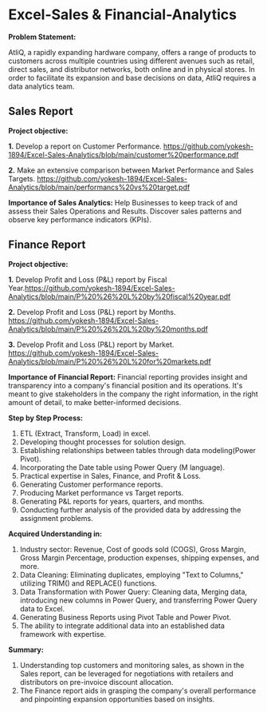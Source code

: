 # Excel-Sales & Financial-Analytics

**Problem Statement:**

AtliQ, a rapidly expanding hardware company, offers a range of products to customers across multiple countries using different avenues such as retail, direct sales, and distributor networks, both online and in physical stores. In order to facilitate its expansion and base decisions on data, AtliQ requires a data analytics team.

## Sales Report

**Project objective:** 

   **1.** Develop a report on Customer Performance. https://github.com/yokesh-1894/Excel-Sales-Analytics/blob/main/customer%20performance.pdf 
  
   **2.** Make an extensive comparison between Market Performance and Sales Targets.  https://github.com/yokesh-1894/Excel-Sales-Analytics/blob/main/performancs%20vs%20target.pdf

   **Importance of Sales Analytics:**
                                   Help Businesses to keep track of and assess their Sales Operations and Results. Discover sales 
     patterns and observe key performance indicators (KPIs).

## Finance Report 

**Project objective:** 

  **1.** Develop Profit and Loss (P&L) report by Fiscal Year.https://github.com/yokesh-1894/Excel-Sales-Analytics/blob/main/P%20%26%20L%20by%20fiscal%20year.pdf
  
  **2.** Develop Profit and Loss (P&L) report by Months. https://github.com/yokesh-1894/Excel-Sales-Analytics/blob/main/P%20%26%20L%20by%20months.pdf

  **3.** Develop Profit and Loss (P&L) report by Market. https://github.com/yokesh-1894/Excel-Sales-Analytics/blob/main/P%20%26%20L%20for%20markets.pdf

  
**Importance of Financial Report:**
                                  Financial reporting provides insight and transparency into a company's financial position and its operations. It's meant to give stakeholders in the company the right information, in the right amount of detail, to make better-informed decisions.

**Step by Step Process:**
1. ETL (Extract, Transform, Load) in excel.
2. Developing thought processes for solution design.
3. Establishing relationships between tables through data modeling(Power Pivot).
4. Incorporating the Date table using Power Query (M language).
5. Practical expertise in Sales, Finance, and Profit & Loss.
6. Generating Customer performance reports.
7. Producing Market performance vs Target reports.
8. Generating P&L reports for years, quarters, and months.
9. Conducting further analysis of the provided data by addressing the assignment problems.

**Acquired Understanding in:**

1. Industry sector: Revenue, Cost of goods sold (COGS), Gross Margin, Gross Margin Percentage, production expenses, shipping expenses, and more.
2. Data Cleaning: Eliminating duplicates, employing "Text to Columns," utilizing TRIM() and REPLACE() functions.
3. Data Transformation with Power Query: Cleaning data, Merging data, introducing new columns in Power Query, and transferring Power Query data to Excel.
4. Generating Business Reports using Pivot Table and Power Pivot.
5. The ability to integrate additional data into an established data framework with expertise.

**Summary:**

1. Understanding top customers and monitoring sales, as shown in the Sales report, can be leveraged for negotiations with retailers and distributors on pre-invoice discount allocation.
2. The Finance report aids in grasping the company's overall performance and pinpointing expansion opportunities based on insights.
